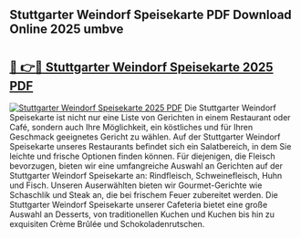 ## Stuttgarter Weindorf Speisekarte PDF Download Online 2025 umbve

# <h2><a href="http://gcazc62.nevu.top/?p=Stuttgarter+Weindorf+Speisekarte">🔗 👉🔴 Stuttgarter Weindorf Speisekarte 2025 PDF</a></h2>

[![Stuttgarter Weindorf Speisekarte 2025 PDF](https://i.imgur.com/dBaPXMq.png)](http://gcazc62.nevu.top/?p=Stuttgarter+Weindorf+Speisekarte)
Die Stuttgarter Weindorf Speisekarte ist nicht nur eine Liste von Gerichten in einem Restaurant oder Café, sondern auch Ihre Möglichkeit, ein köstliches und für Ihren Geschmack geeignetes Gericht zu wählen. Auf der Stuttgarter Weindorf Speisekarte unseres Restaurants befindet sich ein Salatbereich, in dem Sie leichte und frische Optionen finden können. Für diejenigen, die Fleisch bevorzugen, bieten wir eine umfangreiche Auswahl an Gerichten auf der Stuttgarter Weindorf Speisekarte an: Rindfleisch, Schweinefleisch, Huhn und Fisch. Unseren Auserwählten bieten wir Gourmet-Gerichte wie Schaschlik und Steak an, die bei frischem Feuer zubereitet werden. Die Stuttgarter Weindorf Speisekarte unserer Cafeteria bietet eine große Auswahl an Desserts, von traditionellen Kuchen und Kuchen bis hin zu exquisiten Crème Brûlée und Schokoladenrutschen.
